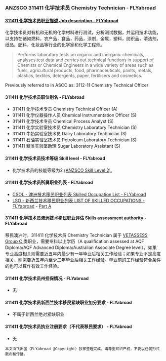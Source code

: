 ### ANZSCO 311411 化学技术员 Chemistry Technician - FLYabroad ###

#### [311411 化学技术员职业描述 Job description - FLYabroad](http://www.flyabroadvisa.com/anzsco/3114.html#311411)

化学技术员对有机和无机的化学材料进行测试，分析测试数据，并运用技术功能，以支持在诸如燃料，农产品，食品，药品，涂剂，金属，塑料，纺织品，清洁剂，纸品，肥料，化妆品等行业的化学家和化学工程师。

> Performs laboratory tests on organic and inorganic chemicals, analyses test data and carries out technical functions in support of Chemists or Chemical Engineers in a wide variety of areas such as fuels, agricultural products, food, pharmaceuticals, paints, metals, plastics, textiles, detergents, paper, fertilisers and cosmetics.

Previously referred to in ASCO as:
3112-11 Chemistry Technical Officer

#### 311411 化学技术员职位别名 - FLYabroad
 
- 311411 化学技术专员 Chemistry Technical Officer (A)
- 311411 化学仪器操作人员 Chemical Instrumentation Officer (S)
- 311411 化学技术专员 Chemical Process Analyst (S)
- 311411 化学实验室技术员 Chemistry Laboratory Technician (S)
- 311411 牛奶实验室技术员 Dairy Laboratory Technician (S)
- 311411 石油实验室技术员 Petroleum Laboratory Technician (S)
- 311411 糖类实验室助理 Sugar Laboratory Assistant (S)

#### 311411 化学技术员技术等级 Skill level - FLYabroad

- 化学技术员的技能等级为2 [(ANZSCO Skill Level 2)](http://www.flyabroadvisa.com/anzsco/)。

#### 311411 化学技术员所属职业列表 - FLYabroad

- [CSOL - 澳洲技术移民职业列表 Skilled Occupation List - FLYabroad](http://www.flyabroadvisa.com/sol/)
- [LSO - 新西兰技术移民职业列表 LIST OF SKILLED OCCUPATIONS - FLYabroad](http://nz.flyabroadvisa.com/lso/) - [Part A](parta)

#### 311411 化学技术员澳洲技术移民职业评估 Skills assessment authority - FLYabroad

移民澳洲时，311411 化学技术员 Chemistry Technician 属于 [VETASSESS Group C ](http://www.flyabroadvisa.com/ass/vetassess.html)类职业，需要专科以上学历（A qualification assessed at AQF Diploma/AQF Advanced Diploma/Australian Associate Degree level），如果专业高度相关则需要近五年内最少有一年毕业后相关工作经验；如果专业不是高度相关，则需要近五年内至少二年毕业后相关工作经验。毕业前的工作经验符合条件的也可以算作有效工作经验。

#### 311411 化学技术员州担保情况 - FLYabroad

- 无

#### 311411 化学技术员新西兰技术移民紧缺职业加分要求 - FLYabroad

- 不属于新西兰绝对紧缺职业

#### 311411 化学技术员执业注册要求（不代表移民要求） - FLYabroad

- 无

`本文由飞出国（FLYabroad @Copyright）独家整理完成，请尊重知识产权，不要以任何形式散布和传播。`